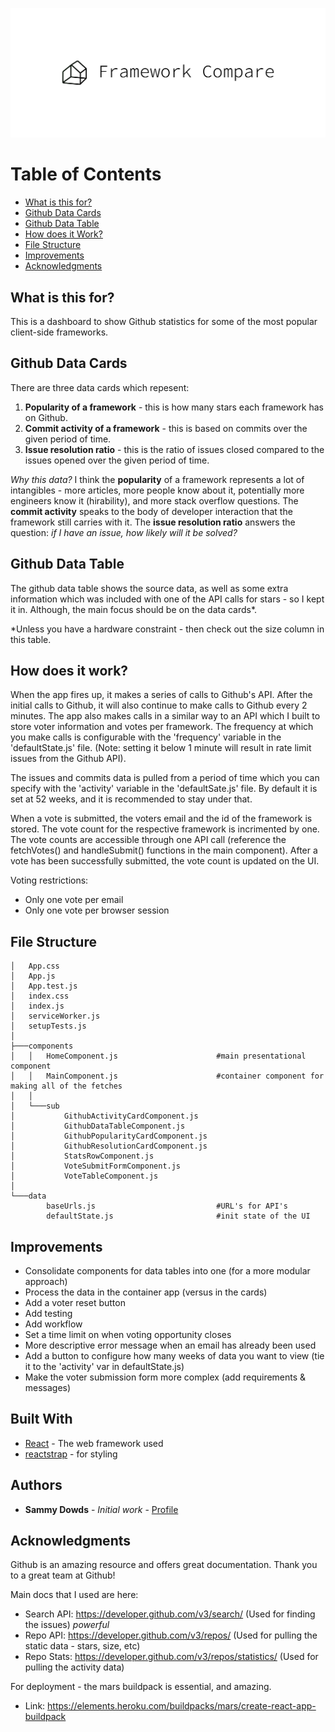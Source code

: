 <p align="center">
  <img src="https://github.com/sammydowds/client-side-compare/blob/master/public/cover.png" />
</p>

Table of Contents
======================

* [What is this for?](#what-is-this-for)
* [Github Data Cards](#github-data-cards)
* [Github Data Table](#github-data-table)
* [How does it Work?](#how-does-it-work)
* [File Structure](#file-structure)
* [Improvements](#improvements)
* [Acknowledgments](#acknowledgments)

## What is this for? 
This is a dashboard to show Github statistics for some of the most popular client-side frameworks. 

## Github Data Cards
There are three data cards which repesent: 
1) **Popularity of a framework** - this is how many stars each framework has on Github. 
2) **Commit activity of a framework** - this is based on commits over the given period of time. 
3) **Issue resolution ratio** - this is the ratio of issues closed compared to the issues opened over the given period of time. 

*Why this data?* I think the **popularity** of a framework represents a lot of intangibles - more articles, more people know about it, potentially more engineers know it (hirability), and more stack overflow questions. The **commit activity** speaks to the body of developer interaction that the framework still carries with it. The **issue resolution ratio** answers the question: *if I have an issue, how likely will it be solved?*  

## Github Data Table
The github data table shows the source data, as well as some extra information which was included with one of the API calls for stars - so I kept it in. Although, the main focus should be on the data cards*. 

*Unless you have a hardware constraint - then check out the size column in this table. 

## How does it work?
When the app fires up, it makes a series of calls to Github's API. After the initial calls to Github, it will also continue to make calls to Github every 2 minutes. The app also makes calls in a similar way to an API which I built to store voter information and votes per framework. The frequency at which you make calls is configurable with the 'frequency' variable in the 'defaultState.js' file. (Note: setting it below 1 minute will result in rate limit issues from the Github API). 

The issues and commits data is pulled from a period of time which you can specify with the 'activity' variable in the 'defaultSate.js' file. By default it is set at 52 weeks, and it is recommended to stay under that.

When a vote is submitted, the voters email and the id of the framework is stored. The vote count for the respective framework is incrimented by one. The vote counts are accessible through one API call (reference the fetchVotes() and handleSubmit() functions in the main component). After a vote has been successfully submitted, the vote count is updated on the UI. 

Voting restrictions: 
- Only one vote per email
- Only one vote per browser session 

## File Structure 
    │   App.css
    │   App.js
    │   App.test.js
    │   index.css
    │   index.js
    │   serviceWorker.js
    │   setupTests.js
    │
    ├───components
    │   │   HomeComponent.js                      #main presentational component
    │   │   MainComponent.js                      #container component for making all of the fetches
    │   │
    │   └───sub
    │           GithubActivityCardComponent.js
    │           GithubDataTableComponent.js
    │           GithubPopularityCardComponent.js
    │           GithubResolutionCardComponent.js
    │           StatsRowComponent.js
    │           VoteSubmitFormComponent.js
    │           VoteTableComponent.js
    │
    └───data
            baseUrls.js                           #URL's for API's 
            defaultState.js                       #init state of the UI 

## Improvements
- Consolidate components for data tables into one (for a more modular approach)
- Process the data in the container app (versus in the cards)
- Add a voter reset button 
- Add testing 
- Add workflow 
- Set a time limit on when voting opportunity closes
- More descriptive error message when an email has already been used 
- Add a button to configure how many weeks of data you want to view (tie it to the 'activity' var in defaultState.js)
- Make the voter submission form more complex (add requirements & messages)

## Built With

* [React](https://reactjs.org/docs/getting-started.html) - The web framework used
* [reactstrap](https://reactstrap.github.io/) - for styling 

## Authors

* **Sammy Dowds** - *Initial work* - [Profile](https://github.com/sammydowds)

## Acknowledgments
Github is an amazing resource and offers great documentation. Thank you to a great team at Github! 

Main docs that I used are here: 
- Search API: https://developer.github.com/v3/search/ (Used for finding the issues) *powerful*
- Repo API: https://developer.github.com/v3/repos/ (Used for pulling the static data - stars, size, etc)
- Repo Stats: https://developer.github.com/v3/repos/statistics/ (Used for pulling the activity data)

For deployment - the mars buildpack is essential, and amazing. 
- Link: https://elements.heroku.com/buildpacks/mars/create-react-app-buildpack

